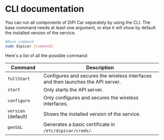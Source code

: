# CLI documentation

You can run all components of DiPi Car separately by using the CLI.
The base command needs at least one argument, or else it will show by default the installed version of the service.

```sh
#Base command
sudo dipicar [command]
```

Here's a list of all the possible command:

| Command | Description |
|--|--|
| `fullStart` | Configures and secures the wireless interfaces and then launches the API server. |
| `start` | Only starts the API server. |
| `configure` | Only configures and secures the wireless interfaces. |
| `version` (default) | Shows the installed version of the service. |
| `genSSL` | Generates a basic certificate in `/etc/dipicar/creds/`. |
